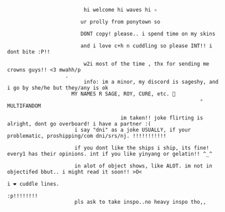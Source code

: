                              hi welcome hi waves hi ✧

                            ur prolly from ponytown so

                            DONT copy! please.. i spend time on my skins

                            and i love c+h n cuddling so please INT!! i dont bite :P!!

                             w2i most of the time , thx for sending me crowns guys!! <3 mwahh/p
                       . 
                             info: im a minor, my discord is sageshy, and i go by she/he but they/any is ok
                         MY NAMES R SAGE, ROY, CURE, etc. 🥳
                                                                   ✧ MULTIFANDOM 
                                                                   
                                         im taken!! joke flirting is alright, dont go overboard! i have a partner :(
                          i say "dni" as a joke USUALLY, if your problematic, proshipping/com dni/srs/nj. !!!!!!!!!!!
                          
                          if you dont like the ships i ship, its fine! every1 has their opinions. int if you like yinyang or gelatin!! ^_^

                          in alot of object shows, like ALOT. im not in objectifed bbut.. i might read it soon!! >O<
                                                                                                                    i ❤ cuddle lines.
                                                                                                                         :p!!!!!!!!
                          pls ask to take inspo..no heavy inspo tho,,
